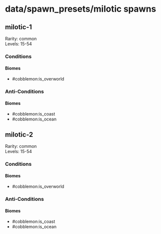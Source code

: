 # data/spawn_presets/milotic spawns  
  
## milotic-1  
Rarity: common  
Levels: 15-54  
  
### Conditions  
  
#### Biomes  
  * #cobblemon:is_overworld
  
  
### Anti-Conditions  
  
#### Biomes  
  * #cobblemon:is_coast
  * #cobblemon:is_ocean
  
  
## milotic-2  
Rarity: common  
Levels: 15-54  
  
### Conditions  
  
#### Biomes  
  * #cobblemon:is_overworld
  
  
### Anti-Conditions  
  
#### Biomes  
  * #cobblemon:is_coast
  * #cobblemon:is_ocean
  
